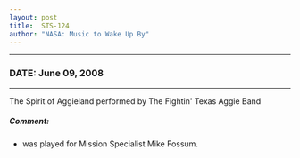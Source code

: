 ```yaml
---
layout: post
title:  STS-124
author: "NASA: Music to Wake Up By"
---
```


----
### DATE: June 09, 2008
----
The Spirit of Aggieland performed by The Fightin' Texas Aggie Band

##### Comment:
* was played for Mission Specialist Mike Fossum.
